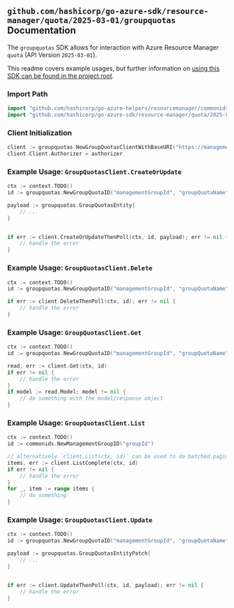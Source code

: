 
## `github.com/hashicorp/go-azure-sdk/resource-manager/quota/2025-03-01/groupquotas` Documentation

The `groupquotas` SDK allows for interaction with Azure Resource Manager `quota` (API Version `2025-03-01`).

This readme covers example usages, but further information on [using this SDK can be found in the project root](https://github.com/hashicorp/go-azure-sdk/tree/main/docs).

### Import Path

```go
import "github.com/hashicorp/go-azure-helpers/resourcemanager/commonids"
import "github.com/hashicorp/go-azure-sdk/resource-manager/quota/2025-03-01/groupquotas"
```


### Client Initialization

```go
client := groupquotas.NewGroupQuotasClientWithBaseURI("https://management.azure.com")
client.Client.Authorizer = authorizer
```


### Example Usage: `GroupQuotasClient.CreateOrUpdate`

```go
ctx := context.TODO()
id := groupquotas.NewGroupQuotaID("managementGroupId", "groupQuotaName")

payload := groupquotas.GroupQuotasEntity{
	// ...
}


if err := client.CreateOrUpdateThenPoll(ctx, id, payload); err != nil {
	// handle the error
}
```


### Example Usage: `GroupQuotasClient.Delete`

```go
ctx := context.TODO()
id := groupquotas.NewGroupQuotaID("managementGroupId", "groupQuotaName")

if err := client.DeleteThenPoll(ctx, id); err != nil {
	// handle the error
}
```


### Example Usage: `GroupQuotasClient.Get`

```go
ctx := context.TODO()
id := groupquotas.NewGroupQuotaID("managementGroupId", "groupQuotaName")

read, err := client.Get(ctx, id)
if err != nil {
	// handle the error
}
if model := read.Model; model != nil {
	// do something with the model/response object
}
```


### Example Usage: `GroupQuotasClient.List`

```go
ctx := context.TODO()
id := commonids.NewManagementGroupID("groupId")

// alternatively `client.List(ctx, id)` can be used to do batched pagination
items, err := client.ListComplete(ctx, id)
if err != nil {
	// handle the error
}
for _, item := range items {
	// do something
}
```


### Example Usage: `GroupQuotasClient.Update`

```go
ctx := context.TODO()
id := groupquotas.NewGroupQuotaID("managementGroupId", "groupQuotaName")

payload := groupquotas.GroupQuotasEntityPatch{
	// ...
}


if err := client.UpdateThenPoll(ctx, id, payload); err != nil {
	// handle the error
}
```
